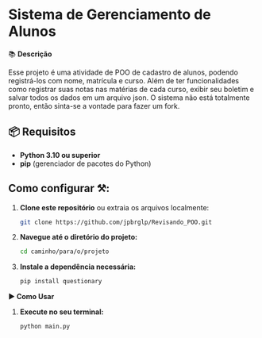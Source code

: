 # Sistema de Gerenciamento de Alunos

📚 **Descrição**

Esse projeto é uma atividade de POO de cadastro de alunos, podendo registrá-los com nome, matrícula e curso. Além de ter funcionalidades como registrar suas notas nas matérias de cada curso, exibir seu boletim e salvar todos os dados em um arquivo json. O sistema não está totalmente pronto, então sinta-se a vontade para fazer um fork.

## 📦 Requisitos

- **Python 3.10 ou superior**
- **pip** (gerenciador de pacotes do Python)

## Como configurar ⚒️: 

1. **Clone este repositório** ou extraia os arquivos localmente:
   
   ```bash
   git clone https://github.com/jpbrglp/Revisando_POO.git
2. **Navegue até o diretório do projeto:**
   ```bash
   cd caminho/para/o/projeto
3. **Instale a dependência necessária:**
   ```bash
   pip install questionary
**▶️ Como Usar**
1. **Execute no seu terminal:**
   ```bash
   python main.py
